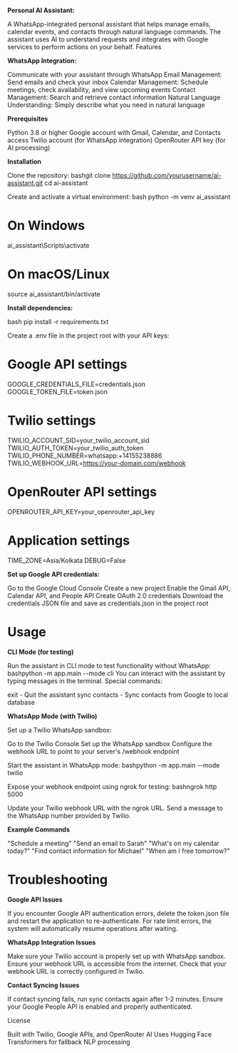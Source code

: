 **Personal AI Assistant:**

A WhatsApp-integrated personal assistant that helps manage emails, calendar events, and contacts through natural language commands. The assistant uses AI to understand requests and integrates with Google services to perform actions on your behalf.
Features

**WhatsApp Integration:**

Communicate with your assistant through WhatsApp
Email Management: Send emails and check your inbox
Calendar Management: Schedule meetings, check availability, and view upcoming events
Contact Management: Search and retrieve contact information
Natural Language Understanding: Simply describe what you need in natural language

**Prerequisites**

Python 3.8 or higher
Google account with Gmail, Calendar, and Contacts access
Twilio account (for WhatsApp integration)
OpenRouter API key (for AI processing)

**Installation**

Clone the repository:
bashgit clone https://github.com/yourusername/ai-assistant.git
cd ai-assistant

Create and activate a virtual environment:
bash
python -m venv ai_assistant

# On Windows
ai_assistant\Scripts\activate
# On macOS/Linux
source ai_assistant/bin/activate

**Install dependencies:**

bash
pip install -r requirements.txt

Create a .env file in the project root with your API keys:

# Google API settings
GOOGLE_CREDENTIALS_FILE=credentials.json
GOOGLE_TOKEN_FILE=token.json

# Twilio settings
TWILIO_ACCOUNT_SID=your_twilio_account_sid
TWILIO_AUTH_TOKEN=your_twilio_auth_token
TWILIO_PHONE_NUMBER=whatsapp:+14155238886
TWILIO_WEBHOOK_URL=https://your-domain.com/webhook

# OpenRouter API settings
OPENROUTER_API_KEY=your_openrouter_api_key

# Application settings
TIME_ZONE=Asia/Kolkata
DEBUG=False

**Set up Google API credentials:**

Go to the Google Cloud Console
Create a new project
Enable the Gmail API, Calendar API, and People API
Create OAuth 2.0 credentials
Download the credentials JSON file and save as credentials.json in the project root



# Usage

**CLI Mode (for testing)**

Run the assistant in CLI mode to test functionality without WhatsApp:
bashpython -m app.main --mode cli
You can interact with the assistant by typing messages in the terminal.
Special commands:

exit - Quit the assistant
sync contacts - Sync contacts from Google to local database

**WhatsApp Mode (with Twilio)**

Set up a Twilio WhatsApp sandbox:

Go to the Twilio Console
Set up the WhatsApp sandbox
Configure the webhook URL to point to your server's /webhook endpoint


Start the assistant in WhatsApp mode:
bashpython -m app.main --mode twilio

Expose your webhook endpoint using ngrok for testing:
bashngrok http 5000

Update your Twilio webhook URL with the ngrok URL.
Send a message to the WhatsApp number provided by Twilio.

**Example Commands**

"Schedule a meeting"
"Send an email to Sarah"
"What's on my calendar today?"
"Find contact information for Michael"
"When am I free tomorrow?"

# Troubleshooting

**Google API Issues**

If you encounter Google API authentication errors, delete the token.json file and restart the application to re-authenticate.
For rate limit errors, the system will automatically resume operations after waiting.

**WhatsApp Integration Issues**

Make sure your Twilio account is properly set up with WhatsApp sandbox.
Ensure your webhook URL is accessible from the internet.
Check that your webhook URL is correctly configured in Twilio.

**Contact Syncing Issues**

If contact syncing fails, run sync contacts again after 1-2 minutes.
Ensure your Google People API is enabled and properly authenticated.


License

Built with Twilio, Google APIs, and OpenRouter AI
Uses Hugging Face Transformers for fallback NLP processing
